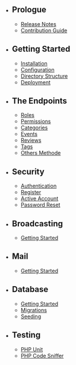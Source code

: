 
- ## Prologue
    - [Release Notes](releases)
    - [Contribution Guide](contributions)

- ## Getting Started
    - [Installation](installation)
    - [Configuration](configuration)
    - [Directory Structure](structure)
    - [Deployment](deployment)

- ## The Endpoints
    - [Roles](roles)
    - [Permissions](permissions)
    - [Categories](categories)
    - [Events](events)
    - [Reviews](reviews)
    - [Tags](tags)
    - [Others Methode](others-methode)

- ## Security
    - [Authentication](authentication)
    - [Register](register)
    - [Active Account](active-account)
    - [Password Reset](passwords)

- ## Broadcasting
    - [Getting Started](broadcast)

- ## Mail
    - [Getting Started](mail)

- ## Database
    - [Getting Started](database)
    - [Migrations](migrations)
    - [Seeding](seeding)

- ## Testing
    - [PHP Unit](unit-testing)
    - [PHP Code Sniffer](php-code-sniffer)
